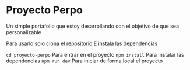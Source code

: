 # Proyecto Perpo

Un simple portafolio que estoy desarrollando con el objetivo de que sea personalizable

Para usarlo solo clona el repositorio
E instala las dependencias

`cd proyecto-perpo`
Para entrar en el proyecto
`npm install`
Para instalar las dependencias
`npm run dev`
Para iniciar de forma local el proyecto
